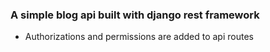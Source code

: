 ### A simple blog api built with django rest framework
 - Authorizations and permissions are added to api routes